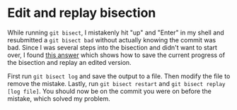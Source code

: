 # Edit and replay bisection

While running `git bisect`, I mistakenly hit "up" and "Enter" in my shell and resubmitted a `git bisect bad` without actually knowing the commit was bad.
Since I was several steps into the bisection and didn't want to start over, I found [this answer](https://stackoverflow.com/a/8594800) which shows how to save the current progress of the bisection and replay an edited version.

First run `git bisect log` and save the output to a file.
Then modify the file to remove the mistake.
Lastly, run `git bisect restart` and `git bisect replay [log file]`.
You should now be on the commit you were on before the mistake, which solved my problem.
